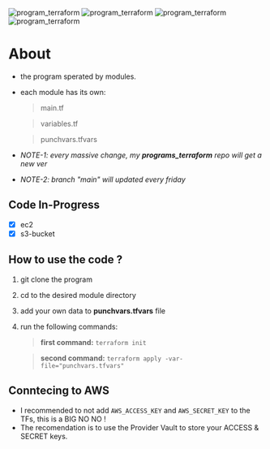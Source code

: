 ![program_terraform](https://img.shields.io/badge/WORKING%20MACHIINES-Ubuntu%20&%20Manjaro-purple)
![program_terraform](https://img.shields.io/badge/PROGRAM_TERRAFORM%20VERSION-1.0.0-purple)
![program_terraform](https://img.shields.io/badge/CHANGELOG%20STATUS-Added-purple)
![program_terraform](https://img.shields.io/badge/PROVIDER%20AWS-purple)



# About
- the program sperated by modules.
- each module has its own:
	> main.tf

	> variables.tf 

	> punchvars.tfvars

- *NOTE-1: every massive change, my **programs_terraform** repo will get a new ver*
- *NOTE-2: branch "main" will updated every friday*

## Code In-Progress
- [x] ec2
- [x] s3-bucket

## How to use the code ?
1. git clone the program
2. cd to the desired module directory
3. add your own data to **punchvars.tfvars** file
4. run the following commands:
	
	> **first command:** `terraform init`
	
	> **second command:** `terraform apply -var-file="punchvars.tfvars"`

## Conntecing to AWS
- I recommended to not add `AWS_ACCESS_KEY` and `AWS_SECRET_KEY` to the TFs, this is a BIG NO NO !
- The recomendation is to use the Provider Vault to store your ACCESS & SECRET keys.

